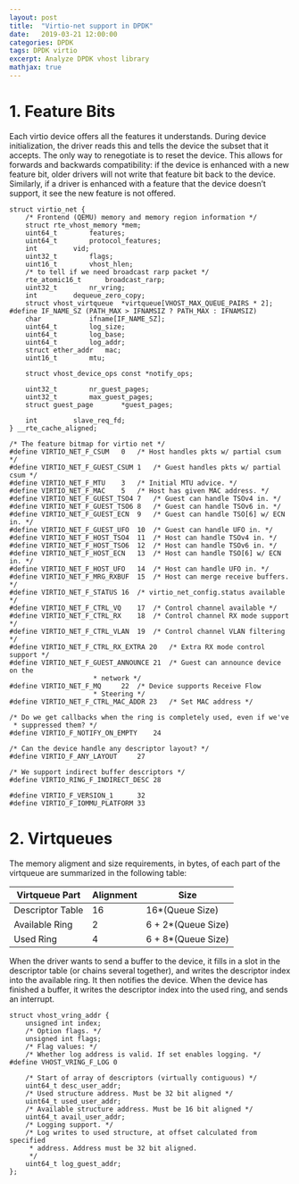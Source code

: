 ```yaml
---
layout: post
title:  "Virtio-net support in DPDK"
date:   2019-03-21 12:00:00
categories: DPDK
tags: DPDK virtio
excerpt: Analyze DPDK vhost library
mathjax: true
---
```

# 1. Feature Bits
Each virtio device offers all the features it understands. During device initialization, the driver reads this and tells the device the subset that it accepts. The only way to renegotiate is to reset the device.
This allows for forwards and backwards compatibility: if the device is enhanced with a new feature bit, older drivers will not write that feature bit back to the device. Similarly, if a driver is enhanced with a feature that the device doesn’t support, it see the new feature is not offered.
```
struct virtio_net {
	/* Frontend (QEMU) memory and memory region information */
	struct rte_vhost_memory	*mem;
	uint64_t		features;
	uint64_t		protocol_features;
	int			vid;
	uint32_t		flags;
	uint16_t		vhost_hlen;
	/* to tell if we need broadcast rarp packet */
	rte_atomic16_t		broadcast_rarp;
	uint32_t		nr_vring;
	int			dequeue_zero_copy;
	struct vhost_virtqueue	*virtqueue[VHOST_MAX_QUEUE_PAIRS * 2];
#define IF_NAME_SZ (PATH_MAX > IFNAMSIZ ? PATH_MAX : IFNAMSIZ)
	char			ifname[IF_NAME_SZ];
	uint64_t		log_size;
	uint64_t		log_base;
	uint64_t		log_addr;
	struct ether_addr	mac;
	uint16_t		mtu;

	struct vhost_device_ops const *notify_ops;

	uint32_t		nr_guest_pages;
	uint32_t		max_guest_pages;
	struct guest_page       *guest_pages;

	int			slave_req_fd;
} __rte_cache_aligned;

/* The feature bitmap for virtio net */
#define VIRTIO_NET_F_CSUM	0	/* Host handles pkts w/ partial csum */
#define VIRTIO_NET_F_GUEST_CSUM	1	/* Guest handles pkts w/ partial csum */
#define VIRTIO_NET_F_MTU	3	/* Initial MTU advice. */
#define VIRTIO_NET_F_MAC	5	/* Host has given MAC address. */
#define VIRTIO_NET_F_GUEST_TSO4	7	/* Guest can handle TSOv4 in. */
#define VIRTIO_NET_F_GUEST_TSO6	8	/* Guest can handle TSOv6 in. */
#define VIRTIO_NET_F_GUEST_ECN	9	/* Guest can handle TSO[6] w/ ECN in. */
#define VIRTIO_NET_F_GUEST_UFO	10	/* Guest can handle UFO in. */
#define VIRTIO_NET_F_HOST_TSO4	11	/* Host can handle TSOv4 in. */
#define VIRTIO_NET_F_HOST_TSO6	12	/* Host can handle TSOv6 in. */
#define VIRTIO_NET_F_HOST_ECN	13	/* Host can handle TSO[6] w/ ECN in. */
#define VIRTIO_NET_F_HOST_UFO	14	/* Host can handle UFO in. */
#define VIRTIO_NET_F_MRG_RXBUF	15	/* Host can merge receive buffers. */
#define VIRTIO_NET_F_STATUS	16	/* virtio_net_config.status available */
#define VIRTIO_NET_F_CTRL_VQ	17	/* Control channel available */
#define VIRTIO_NET_F_CTRL_RX	18	/* Control channel RX mode support */
#define VIRTIO_NET_F_CTRL_VLAN	19	/* Control channel VLAN filtering */
#define VIRTIO_NET_F_CTRL_RX_EXTRA 20	/* Extra RX mode control support */
#define VIRTIO_NET_F_GUEST_ANNOUNCE 21	/* Guest can announce device on the
					 * network */
#define VIRTIO_NET_F_MQ		22	/* Device supports Receive Flow
					 * Steering */
#define VIRTIO_NET_F_CTRL_MAC_ADDR 23	/* Set MAC address */

/* Do we get callbacks when the ring is completely used, even if we've
 * suppressed them? */
#define VIRTIO_F_NOTIFY_ON_EMPTY	24

/* Can the device handle any descriptor layout? */
#define VIRTIO_F_ANY_LAYOUT		27

/* We support indirect buffer descriptors */
#define VIRTIO_RING_F_INDIRECT_DESC	28

#define VIRTIO_F_VERSION_1		32
#define VIRTIO_F_IOMMU_PLATFORM	33
```

# 2. Virtqueues
The memory aligment and size requirements, in bytes, of each part of the virtqueue are summarized in the
following table:

|Virtqueue Part|Alignment|Size|
| ------ | ------ | ------ |
|Descriptor Table|16|16*(Queue Size)|
|Available Ring|2|6 + 2*(Queue Size)|
|Used Ring|4|6 + 8*(Queue Size)|

When the driver wants to send a buffer to the device, it fills in a slot in the descriptor table (or chains several together), and writes the descriptor index into the available ring. It then notifies the device. When the device has finished a buffer, it writes the descriptor index into the used ring, and sends an interrupt.
```
struct vhost_vring_addr {
	unsigned int index;
	/* Option flags. */
	unsigned int flags;
	/* Flag values: */
	/* Whether log address is valid. If set enables logging. */
#define VHOST_VRING_F_LOG 0

	/* Start of array of descriptors (virtually contiguous) */
	uint64_t desc_user_addr;
	/* Used structure address. Must be 32 bit aligned */
	uint64_t used_user_addr;
	/* Available structure address. Must be 16 bit aligned */
	uint64_t avail_user_addr;
	/* Logging support. */
	/* Log writes to used structure, at offset calculated from specified
	 * address. Address must be 32 bit aligned.
	 */
	uint64_t log_guest_addr;
};
```

